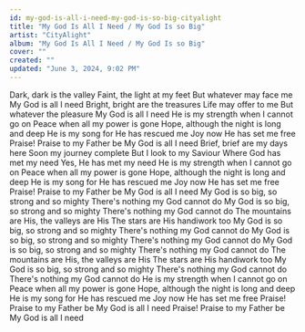 ```yaml
---
id: my-god-is-all-i-need-my-god-is-so-big-cityalight
title: "My God Is All I Need / My God Is so Big"
artist: "CityAlight"
album: "My God Is All I Need / My God Is so Big"
cover: ""
created: ""
updated: "June 3, 2024, 9:02 PM"
---
```


Dark, dark is the valley
Faint, the light at my feet
But whatever may face me
My God is all I need
Bright, bright are the treasures
Life may offer to me
But whatever the pleasure
My God is all I need
He is my strength when I cannot go on
Peace when all my power is gone
Hope, although the night is long and deep
He is my song for He has rescued me
Joy now He has set me free
Praise! Praise to my Father be
My God is all I need
Brief, brief are my days here
Soon my journey complete
But I look to my Saviour
Where God has met my need
Yes, He has met my need
He is my strength when I cannot go on
Peace when all my power is gone
Hope, although the night is long and deep
He is my song for He has rescued me
Joy now He has set me free
Praise! Praise to my Father be
My God is all I need
My God is so big, so strong and so mighty
There's nothing my God cannot do
My God is so big, so strong and so mighty
There's nothing my God cannot do
The mountains are His, the valleys are His
The stars are His handiwork too
My God is so big, so strong and so mighty
There's nothing my God cannot do
My God is so big, so strong and so mighty
There's nothing my God cannot do
My God is so big, so strong and so mighty
There's nothing my God cannot do
The mountains are His, the valleys are His
The stars are His handiwork too
My God is so big, so strong and so mighty
There's nothing my God cannot do
There's nothing my God cannot do
He is my strength when I cannot go on
Peace when all my power is gone
Hope, although the night is long and deep
He is my song for He has rescued me
Joy now He has set me free
Praise! Praise to my Father be
My God is all I need
Praise! Praise to my Father be
My God is all I need